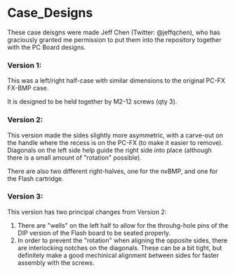 # Case_Designs

These case deisgns were made Jeff Chen (Twitter: @jeffqchen), who has
graciously granted me permission to put them into the repository together
with the PC Board designs.

### Version 1:

This was a left/right half-case with similar dimensions to the original
PC-FX FX-BMP case.

It is designed to be held together by M2-12 screws (qty 3).


### Version 2:

This version made the sides slightly more asymmetric, with a carve-out on the
handle where the recess is on the PC-FX (to make it easier to remove).
Diagonals on the left side help guide the right side into place (although
there is a small amount of "rotation" possible).

There are also two different right-halves, one for the nvBMP, and one for the
Flash cartridge.

### Version 3:

This version has two principal changes from Version 2:

 1. There are "wells" on the left half to allow for the throuhg-hole pins of
the DIP version of the Flash board to be seated properly.
 2. In order to prevent the "rotation" when aligning the opposite sides, there
are interlocking notches on the diagonals. These can be a bit tight, but definitely
make a good mechinical alignment between sides for faster assembly with the screws.
